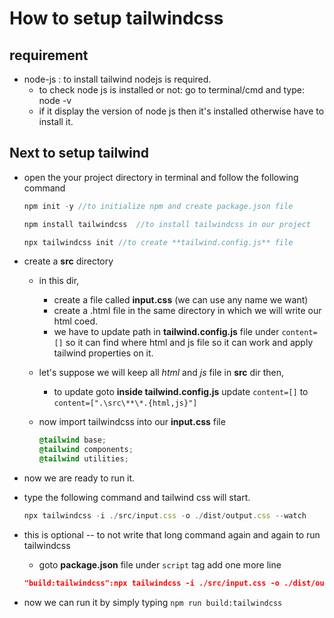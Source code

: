 # How to setup tailwindcss

## requirement

- node-js : to install tailwind nodejs is required.
  - to check node js is installed or not: go to terminal/cmd and type: node -v
  - if it display the version of node js then it's installed otherwise have to install it.

## Next to setup tailwind

- open the your project directory in terminal and follow the following command

  ```js
  npm init -y //to initialize npm and create package.json file
  ```

  ```js
  npm install tailwindcss  //to install tailwindcss in our project
  ```

  ```js
  npx tailwindcss init //to create **tailwind.config.js** file
  ```

- create a **src** directory
  - in this dir,
    - create a file called **input.css** (we can use any name we want)
    - create a .html file in the same directory in which we will write our html coed.
    - we have to update path in **tailwind.config.js** file under `content=[]` so it can find where html and js file so it can work and apply tailwind properties on it.
  - let's suppose we will keep all *html* and *js* file in **src** dir then,
    - to update  goto **inside tailwind.config.js**  update `content=[]` to `content=[".\src\**\*.{html,js}"]`
  
  - now import tailwindcss into our **input.css** file

    ```css
    @tailwind base;
    @tailwind components;
    @tailwind utilities;
    ```

- now we are ready to run it.
- type the following command and tailwind css will start.

  ```js
  npx tailwindcss -i ./src/input.css -o ./dist/output.css --watch
  ```

- this is optional --  to not write that long command again and again to run tailwindcss
  - goto **package.json** file under `script` tag add one more line

  ```json
  "build:tailwindcss":npx tailwindcss -i ./src/input.css -o ./dist/output.css --watch
  ```
  
- now we can run it by simply typing `npm run build:tailwindcss`
